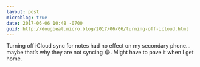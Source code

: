 ```yaml
---
layout: post
microblog: true
date: 2017-06-06 10:48 -0700
guid: http://dougbeal.micro.blog/2017/06/06/turning-off-icloud.html
---
```

Turning off iCloud sync for notes had no effect on my secondary phone... maybe that’s why they are not syncing 😂. Might have to pave it when I get home. 

